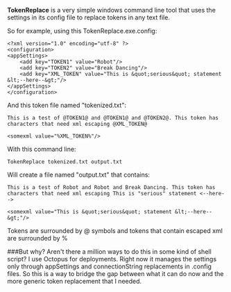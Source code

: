 <b>TokenReplace</b> is a very simple windows command line tool that uses the settings in its config file to replace tokens in any text file.

So for example, using this TokenReplace.exe.config:

    <?xml version="1.0" encoding="utf-8" ?>
    <configuration>
    <appSettings>
        <add key="TOKEN1" value="Robot"/>
        <add key="TOKEN2" value="Break Dancing"/>
        <add key="XML_TOKEN" value="This is &quot;serious&quot; statement &lt;--here--&gt;"/>
    </appSettings>
    </configuration>

And this token file named "tokenized.txt":

    This is a test of @TOKEN1@ and @TOKEN1@ and @TOKEN2@. This token has characters that need xml escaping @XML_TOKEN@
    
    <somexml value="%XML_TOKEN%"/>

With this command line:

    TokenReplace tokenized.txt output.txt

Will create a file named "output.txt" that contains:

    This is a test of Robot and Robot and Break Dancing. This token has characters that need xml escaping This is "serious" statement <--here-->
    
    <somexml value="This is &quot;serious&quot; statement &lt;--here--&gt;"/>

Tokens are surrounded by @ symbols and tokens that contain escaped xml are surrounded by %

###But why? Aren't there a million ways to do this in some kind of shell script?
I use Octopus for deployments. Right now it manages the settings only through appSettings and connectionString replacements in .config files. So this is a way to bridge the gap between what it can do now and the more generic token replacement that I needed.

